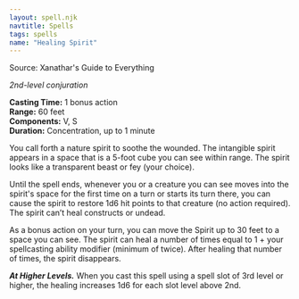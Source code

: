 ```yaml
---
layout: spell.njk
navtitle: Spells
tags: spells
name: "Healing Spirit"
---
```

Source: Xanathar's Guide to Everything

_2nd-level conjuration_

**Casting Time:** 1 bonus action  
**Range:** 60 feet  
**Components:** V, S  
**Duration:** Concentration, up to 1 minute

You call forth a nature spirit to soothe the wounded. The intangible spirit appears in a space that is a 5-foot cube you can see within range. The spirit looks like a transparent beast or fey (your choice).

Until the spell ends, whenever you or a creature you can see moves into the spirit's space for the first time on a turn or starts its turn there, you can cause the spirit to restore 1d6 hit points to that creature (no action required). The spirit can’t heal constructs or undead.

As a bonus action on your turn, you can move the Spirit up to 30 feet to a space you can see. The spirit can heal a number of times equal to 1 + your spellcasting ability modifier (minimum of twice). After healing that number of times, the spirit disappears.

**_At Higher Levels._** When you cast this spell using a spell slot of 3rd level or higher, the healing increases 1d6 for each slot level above 2nd.